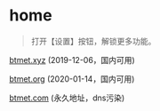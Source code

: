 # home

> 打开【设置】按钮，解锁更多功能。

[btmet.xyz](https://btmet.xyz)  (2019-12-06，国内可用)

[btmet.org](https://btmet.org)  (2020-01-14，国内可用)

[btmet.com](https://btmet.com)  (永久地址，dns污染)
